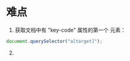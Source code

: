 # 难点

1. 获取文档中有 "key-code" 属性的第一个 <html> 元素：

```javascript
document.querySelector("a[target]");
```

2.
